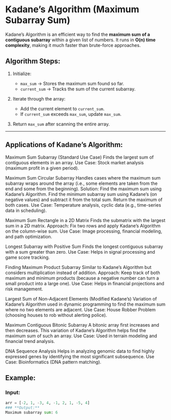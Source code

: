 # Kadane’s Algorithm (Maximum Subarray Sum)

Kadane’s Algorithm is an efficient way to find the **maximum sum of a contiguous subarray** within a given list of numbers. It runs in **O(n) time complexity**, making it much faster than brute-force approaches.

## Algorithm Steps:
1. Initialize:
   - `max_sum` → Stores the maximum sum found so far.
   - `current_sum` → Tracks the sum of the current subarray.
   
2. Iterate through the array:
   - Add the current element to `current_sum`.
   - If `current_sum` exceeds `max_sum`, update `max_sum`.

3. Return `max_sum` after scanning the entire array.

---

## Applications of Kadane’s Algorithm:

Maximum Sum Subarray (Standard Use Case)
Finds the largest sum of contiguous elements in an array.
Use Case: Stock market analysis (maximum profit in a given period).


Maximum Sum Circular Subarray
Handles cases where the maximum sum subarray wraps around the array (i.e., some elements are taken from the end and some from the beginning).
Solution:
Find the maximum sum using Kadane’s Algorithm.
Find the minimum subarray sum using Kadane’s (on negative values) and subtract it from the total sum.
Return the maximum of both cases.
Use Case: Temperature analysis, cyclic data (e.g., time-series data in scheduling).


Maximum Sum Rectangle in a 2D Matrix
Finds the submatrix with the largest sum in a 2D matrix.
Approach:
Fix two rows and apply Kadane’s Algorithm on the column-wise sum.
Use Case: Image processing, financial modeling, and path optimization.

Longest Subarray with Positive Sum
Finds the longest contiguous subarray with a sum greater than zero.
Use Case: Helps in signal processing and game score tracking.


Finding Maximum Product Subarray
Similar to Kadane’s Algorithm but considers multiplication instead of addition.
Approach:
Keep track of both maximum and minimum products (because a negative number can turn a small product into a large one).
Use Case: Helps in financial projections and risk management.


Largest Sum of Non-Adjacent Elements (Modified Kadane’s)
Variation of Kadane’s Algorithm used in dynamic programming to find the maximum sum where no two elements are adjacent.
Use Case: House Robber Problem (choosing houses to rob without alerting police).

Maximum Contiguous Bitonic Subarray
A bitonic array first increases and then decreases. This variation of Kadane’s Algorithm helps find the maximum sum of such an array.
Use Case: Used in terrain modeling and financial trend analysis.


DNA Sequence Analysis
Helps in analyzing genomic data to find highly expressed genes by identifying the most significant subsequence.
Use Case: Bioinformatics (DNA pattern matching).

##  Example:
### **Input:**
```python
arr = [-2, 1, -3, 4, -1, 2, 1, -5, 4]
### **Output:**
Maximum subarray sum: 6


